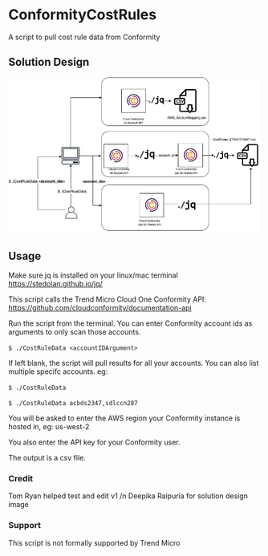 # ConformityCostRules

A script to pull cost rule data from Conformity

## Solution Design

![SolutionDesign](Cost_Optimisation.jpg)

## Usage

Make sure jq is installed on your linux/mac terminal https://stedolan.github.io/jq/

This script calls the Trend Micro Cloud One Conformity API: https://github.com/cloudconformity/documentation-api 

Run the script from the terminal. You can enter Conformity account ids as arguments to only scan those accounts.

`$ ./CostRuleData <accountIDArgument>`

If left blank, the script will pull results for all your accounts. You can also list multiple specifc accounts.
eg:

`$ ./CostRuleData`

`$ ./CostRuleData acbds2347,sdlccn287`
  
You will be asked to enter the AWS region your Conformity instance is hosted in, eg:
us-west-2

You also enter the API key for your Conformity user.

The output is a csv file.

### Credit
Tom Ryan helped test and edit v1 /n
Deepika Raipuria for solution design image

### Support
This script is not formally supported by Trend Micro
